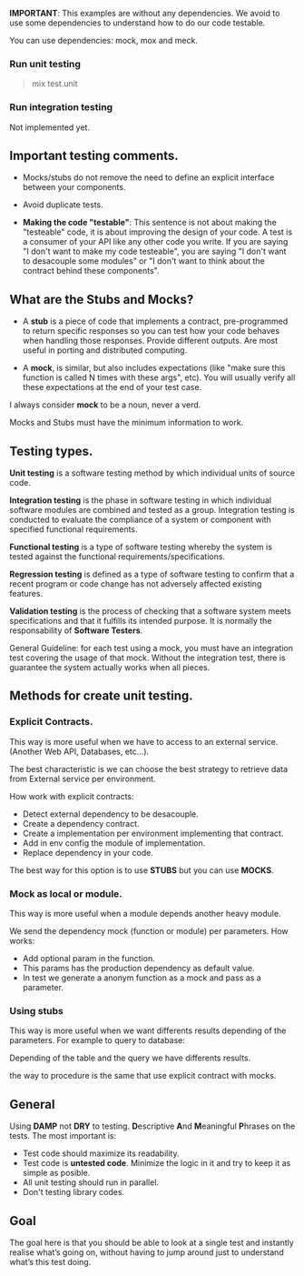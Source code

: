 **IMPORTANT**: This examples are without any dependencies. We avoid to
use some dependencies to understand how to do our code testable.

You can use dependencies: mock, mox and meck.

### Run unit testing

> mix test.unit

### Run integration testing

Not implemented yet.

## Important testing comments.

- Mocks/stubs do not remove the need to define an explicit interface 
between your components.

- Avoid duplicate tests.

- **Making the code "testable"**: This sentence is not about making the "testeable" 
code, it is about improving the design of your code. A test is a consumer of your 
API like any other code you write. If you are saying "I don't want to make my code
testeable", you are saying "I don't want to desacouple some modules" or "I don't
want to think about the contract behind these components".

## What are the Stubs and Mocks?

- A **stub** is a piece of code that implements a contract, pre-programmed to 
return specific responses so you can test how your code behaves when handling 
those responses. Provide different outputs. Are most useful in porting and 
distributed computing.

- A **mock**, is similar, but also includes expectations (like "make sure this 
function is called N times with these args", etc). You will usually verify all 
these expectations at the end of your test case.

I always consider **mock** to be a noun, never a verd.

Mocks and Stubs must have the minimum information to work.

## Testing types.

**Unit testing** is a software testing method by which individual units of 
source code.

**Integration testing** is the phase in software testing in which individual 
software modules are combined and tested as a group. Integration testing is 
conducted to evaluate the compliance of a system or component with specified 
functional requirements.

**Functional testing** is a type of software testing whereby the system is tested 
against the functional requirements/specifications.

**Regression testing** is defined as a type of software testing to confirm that 
a recent program or code change has not adversely affected existing features.

**Validation testing** is the process of checking that a software system meets 
specifications and that it fulfills its intended purpose. It is normally the 
responsability of **Software Testers**.

General Guideline: for each test using a mock, you must have an integration test 
covering the usage of that mock. Without the integration test, there is guarantee
the system actually works when all pieces.

## Methods for create unit testing.
### Explicit Contracts.

This way is more useful when we have to access to an external service.
(Another Web API, Databases, etc...). 

The best characteristic is we can choose the best strategy to retrieve data 
from External service per environment.

How work with explicit contracts:
- Detect external dependency to be desacouple.
- Create a dependency contract.
- Create a implementation per environment implementing that contract.
- Add in env config the module of implementation.
- Replace dependency in your code.

The best way for this option is to use **STUBS** but you can use **MOCKS**.

### Mock as local or module.

This way is more useful when a module depends another heavy module.

We send the dependency mock (function or module) per parameters. How works:

- Add optional param in the function.
- This params has the production dependency as default value.
- In test we generate a anonym function as a mock and pass as a parameter.

### Using stubs

This way is more useful when we want differents results depending
of the parameters. For example to query to database:

Depending of the table and the query we have differents results.

the way to procedure is the same that use explicit contract with mocks.

## General

Using **DAMP** not **DRY** to testing. **D**escriptive **A**nd 
**M**eaningful **P**hrases 
on the tests. The most important is:

- Test code should maximize its readability.
- Test code is **untested code**. Minimize the logic in it and
try to keep it as simple as posible.
- All unit testing should run in parallel.
- Don't testing library codes.

## Goal

The goal here is that you should be able to look at a single test and instantly 
realise what’s going on, without having to jump around just to understand what’s 
this test doing.
